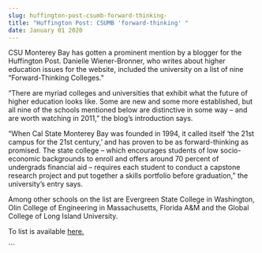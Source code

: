 ```yaml
---
slug: huffington-post-csumb-forward-thinking-
title: "Huffington Post: CSUMB 'forward-thinking' "
date: January 01 2020
---
```


  
<p>
  CSU Monterey Bay has gotten a prominent mention by a blogger for the
  Huffington Post. Danielle Wiener-Bronner, who writes about higher education
  issues for the website, included the university on a list of nine
  “Forward-Thinking Colleges."
</p>
<p>
  “There are myriad colleges and universities that exhibit what the future of
  higher education looks like. Some are new and some more established, but all
  nine of the schools mentioned below are distinctive in some way – and are
  worth watching in 2011,” the blog’s introduction says.
</p>
<p>
  “When Cal State Monterey Bay was founded in 1994, it called itself ‘the 21st
  campus for the 21st century,’ and has proven to be as forward-thinking as
  promised. The state college – which encourages students of low socio-economic
  backgrounds to enroll and offers around 70 percent of undergrads financial aid
  – requires each student to conduct a capstone research project and put
  together a skills portfolio before graduation,” the university’s entry says.
</p>
<p>
  Among other schools on the list are Evergreen State College in Washington,
  Olin College of Engineering in Massachusetts, Florida A&amp;M and the Global
  College of Long Island University.
</p>
<p>
  To list is available
  <a
    href="https://www.huffingtonpost.com/2010/12/31/9-forwardthinking-schools_n_803008.html#s217483&amp;title=Cal%20State-Monterey%20Bay%20"
    >here.</a
  >
</p>
```
